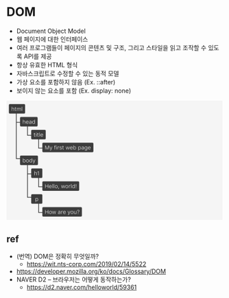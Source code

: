 # DOM
* Document Object Model
* 웹 페이지에 대한 인터페이스
* 여러 프로그램들이 페이지의 콘텐츠 및 구조, 그리고 스타일을 읽고 조작할 수 있도록 API를 제공
* 항상 유효한 HTML 형식
* 자바스크립트로 수정할 수 있는 동적 모델
* 가상 요소를 포함하지 않음 (Ex. ::after)
* 보이지 않는 요소를 포함 (Ex. display: none)

<img src="images/domtree.jpg" alt="DOM Tree" class="img">

## ref
* (번역) DOM은 정확히 무엇일까?
  * https://wit.nts-corp.com/2019/02/14/5522
* https://developer.mozilla.org/ko/docs/Glossary/DOM
* NAVER D2 – 브라우저는 어떻게 동작하는가?
  * https://d2.naver.com/helloworld/59361
